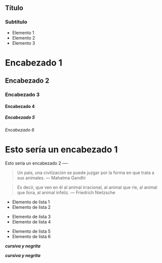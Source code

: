 ## Título

### Subtítulo

- Elemento 1
- Elemento 2
- Elemento 3

# Encabezado 1

## Encabezado 2

### Encabezado 3

#### Encabezado 4

##### Encabezado 5

###### Encabezado 6

# Esto sería un encabezado 1

Esto sería un encabezado 2
—-

> Un país, una civilización se puede juzgar por la forma en que trata a sus animales. — Mahatma Gandhi

> Es decir, que ven en él al animal irracional, al animal que ríe, al animal que llora, al animal infeliz. — Friedrich Nietzsche

- Elemento de lista 1
- Elemento de lista 2

* Elemento de lista 3
* Elemento de lista 4

- Elemento de lista 5
- Elemento de lista 6

**_cursiva y negrita_**

**_cursiva y negrita_**
